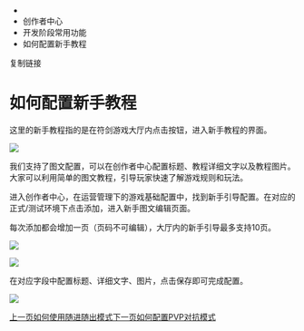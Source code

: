   * [](/)
  * 创作者中心
  * 开发阶段常用功能
  * 如何配置新手教程

复制链接

# 如何配置新手教程

这里的新手教程指的是在符剑游戏大厅内点击按钮，进入新手教程的界面。

![](/assets/images/新手引导1-feebe5d1a729da091dc5c75bfeb6d868.png)

我们支持了图文配置，可以在创作者中心配置标题、教程详细文字以及教程图片。大家可以利用简单的图文教程，引导玩家快速了解游戏规则和玩法。

进入创作者中心，在运营管理下的游戏基础配置中，找到新手引导配置。在对应的正式/测试环境下点击添加，进入新手图文编辑页面。

每次添加都会增加一页（页码不可编辑），大厅内的新手引导最多支持10页。

![](/assets/images/新手引导3-e16199c2eb3ea0cf79fcf44f013ec4f7.png)

![](/assets/images/新手引导4-036c738df1b5513ea4010d933a7e162c.png)

在对应字段中配置标题、详细文字、图片，点击保存即可完成配置。

![](/assets/images/新手引导2-81fb7e11166c1895006e65c78818d6f0.png)

[上一页如何使用随进随出模式](/Manual/Developer/DevStage/ComeInAndOut)[下一页如何配置PVP对抗模式](/Manual/Developer/DevStage/PlayerVsPlayer)


